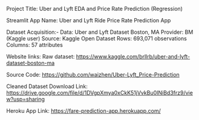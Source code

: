 Project Title: Uber and Lyft EDA and Price Rate Prediction (Regression)

Streamlit App Name: Uber and Lyft Ride Price Rate Prediction App

Dataset Acquisition:-
Data: Uber and Lyft Dataset Boston, MA
Provider: BM (Kaggle user) 
Source: Kaggle Open Dataset 
Rows: 693,071 observations 
Columns: 57 attributes

Website links: 
Raw dataset: https://www.kaggle.com/brllrb/uber-and-lyft-dataset-boston-ma

Source Code:
https://github.com/waizhen/Uber-Lyft_Price-Prediction

Cleaned Dataset Download Link:
https://drive.google.com/file/d/1DVgpXmya0xCkK51jVvkBu0INiBd3frz9/view?usp=sharing

Heroku App Link: 
https://fare-prediction-app.herokuapp.com/

